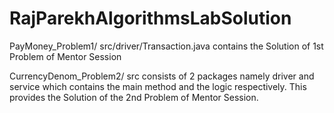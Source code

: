 # RajParekhAlgorithmsLabSolution
PayMoney_Problem1/ src/driver/Transaction.java contains the Solution of 1st Problem of Mentor Session


CurrencyDenom_Problem2/ src consists of 2 packages namely driver and service which contains the main method and the logic respectively. This provides the Solution of the 2nd Problem of Mentor Session.
